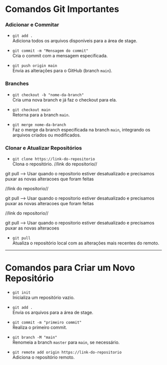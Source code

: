 # Comandos Git Importantes

### Adicionar e Commitar

- `git add .`  
  Adiciona todos os arquivos disponíveis para a área de stage.

- `git commit -m "Mensagem do commit"`  
  Cria o commit com a mensagem especificada.

- `git push origin main`  
  Envia as alterações para o GitHub (branch `main`).

### Branches

- `git checkout -b "nome-da-branch"`  
  Cria uma nova branch e já faz o checkout para ela.

- `git checkout main`  
  Retorna para a branch `main`.

- `git merge nome-da-branch`  
  Faz o merge da branch especificada na branch `main`, integrando os arquivos criados ou modificados.

### Clonar e Atualizar Repositórios

- `git clone https://link-do-repositorio`  
  Clona o repositório.
//link do repositorio//

git pull --> Usar quando o repositorio estiver desatualizado e precisamos puxar as novas alteracoes que foram feitas 

//link do repositorio//

git pull --> Usar quando o repositorio estiver desatualizado e precisamos puxar as novas alteracoes que foram feitas 

//link do repositorio//

git pull --> Usar quando o repositorio estiver desatualizado e precisamos puxar as novas alteracoes 
- `git pull`  
  Atualiza o repositório local com as alterações mais recentes do remoto.

---

# Comandos para Criar um Novo Repositório

- `git init`  
  Inicializa um repositório vazio.

- `git add .`  
  Envia os arquivos para a área de stage.

- `git commit -m "primeiro commit"`  
  Realiza o primeiro commit.

- `git branch -M "main"`  
  Renomeia a branch `master` para `main`, se necessário.

- `git remote add origin https://link-do-repositorio`  
  Adiciona o repositório remoto.





